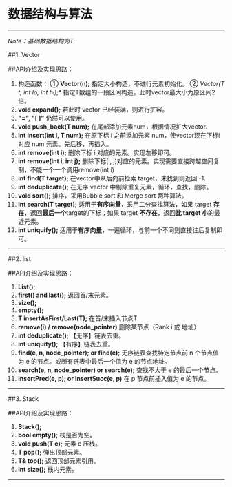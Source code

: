 ﻿# 数据结构与算法
---


*Note：基础数据结构为T*

##1. Vector


##API介绍及实现思路：

1. 构造函数：
① **Vector(n);**
指定大小构造，不进行元素初始化。
② **Vector(T* t, int lo, int hi);**
指定T数组的一段区间构造，此时vector最大小为原区间2倍。
2. **void expand();**
若此时 vector 已经装满，则进行扩容。
3. **"=", "[ ]"** 仍然可以使用。
4. **void push_back(T num);**
在尾部添加元素num，根据情况扩大vector.
5. **int insert(int i, T num);**
在原下标 i 之前添加元素 num，使vector现在下标i对应 num 元素。先后移，再插入。
6. **int remove(int i);**
删除下标 i 对应的元素。实现左移即可。
7. **int remove(int i, int j);**
删除下标[i, j)对应的元素。实现需要直接跨越空间复制，不能一个一个调用remove(int i)
8. **int find(T target);**
在vector中从后向前检索 target，未找到则返回 -1.
9. **int deduplicate();**
在无序 vector 中剔除重复元素，循环，查找，删除。
10. **void sort();**
排序，采用Bubble sort 和 Merge sort 两种算法。
11. **int search(T target);**
适用于**有序向量**，采用二分查找算法，如果 target **存在**，返回**最后一个**target的下标；如果 target **不存在**，返回**比 target 小**的最近元素。
12. **int uniquify();**
适用于**有序向量**，一遍循环，与前一个不同则直接往后复制即可。

---

##2. list


##API介绍及实现思路：

1. **List();**
2. **first() and last();**
返回首/末元素。
3. **size();**
4. **empty();**
5. **T insertAsFirst/Last(T);**
在首/末插入节点T
6. **remove(i) / remove(node_pointer)** 
删除某节点（Rank i 或 地址）
7. **int deduplicate();**
【无序】链表去重。
8. **int uniquify();**
【有序】链表去重。
9. **find(e, n, node_pointer); or find(e);**
无序链表查找特定节点前 n 个节点值为 e 的节点。或所有链表中最后一个值为 e 的节点地址。
10. **search(e, n, node_pointer) or search(e);**
查找不大于 e 的最后一个节点。
11. **insertPred(e, p); or insertSucc(e, p)**
在 p 节点前插入值为 e 的节点。

---

##3. Stack


##API介绍及实现思路：

1. **Stack();**
2. **bool empty();**
栈是否为空。
3. **void push(T e);**
元素 e 压栈。
4. **T pop();**
弹出顶部元素。
5. **T& top();**
返回顶部元素引用。
6. **int size();**
栈内元素。

---

